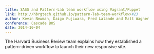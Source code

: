```yaml
---
title: SASS and Pattern-Lab team workflow using Vagrant/Puppet
link: http://hbrgtech.github.io/pattern-lab-team-workflow/#23
author: Kevin Newman, Daigo Fujiwara, Fred Lalande and Matt Wagner
conference: Cascade BOS
date: 2014-10-04
---
```


The Harvard Business Review team explains how they established a pattern-driven workflow to launch their new responsive site.